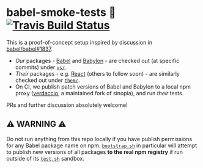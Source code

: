 # babel-smoke-tests 🌋 [![Travis Build Status](https://travis-ci.org/motiz88/babel-smoke-tests.svg?branch=master)](https://travis-ci.org/motiz88/babel-smoke-tests)


This is a proof-of-concept setup inspired by discussion in [babel/babel#1837](https://github.com/babel/babel/issues/1837).

* _Our_ packages - [Babel](https://github.com/babel/babel/) and [Babylon](https://github.com/babel/babylon/) - are checked out (at specific commits) under [`us/`](https://github.com/motiz88/babel-smoke-tests/tree/master/us).
* _Their_ packages - e.g. [React](https://github.com/facebook/react/) (others to follow soon) - are similarly checked out under [`them/`](https://github.com/motiz88/babel-smoke-tests/tree/master/them).
* On CI, we publish patch versions of Babel and Babylon to a local npm proxy ([verdaccio](https://github.com/verdaccio/verdaccio), a maintained fork of sinopia), and run _their_ tests.

PRs and further discussion absolutely welcome!

## ⚠️ WARNING ⚠️

Do not run anything from this repo locally if you have publish permissions for any Babel package name on npm. [`bootstrap.sh`](https://github.com/motiz88/babel-smoke-tests/blob/master/scripts/bootstrap.sh) in particular will attempt to publish new versions of all packages **to the real npm registry** if run outside of its [`test.sh`](https://github.com/motiz88/babel-smoke-tests/blob/master/scripts/test.sh) sandbox.
